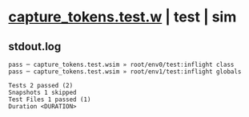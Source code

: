 # [capture_tokens.test.w](../../../../../tests/valid/capture_tokens.test.w) | test | sim

## stdout.log
```log
pass ─ capture_tokens.test.wsim » root/env0/test:inflight class  
pass ─ capture_tokens.test.wsim » root/env1/test:inflight globals

Tests 2 passed (2)
Snapshots 1 skipped
Test Files 1 passed (1)
Duration <DURATION>
```

